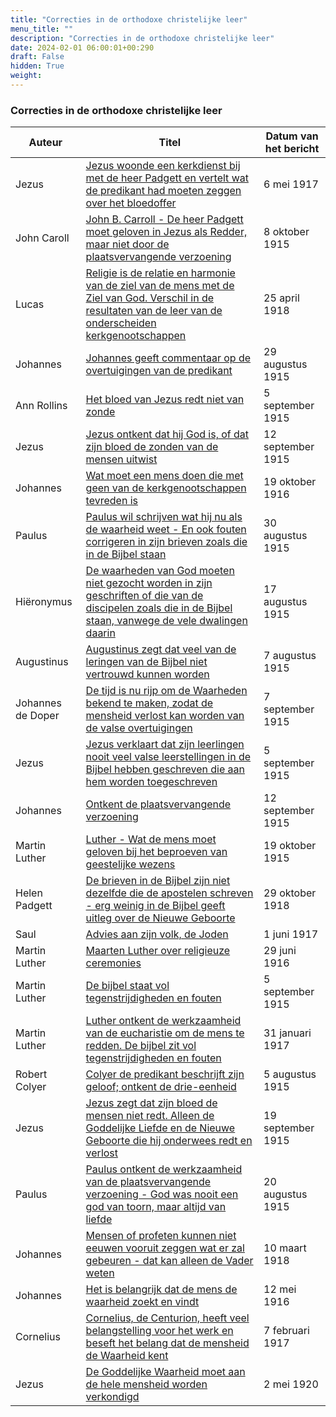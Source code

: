 ```yaml
---
title: "Correcties in de orthodoxe christelijke leer"
menu_title: ""
description: "Correcties in de orthodoxe christelijke leer"
date: 2024-02-01 06:00:01+00:290
draft: False
hidden: True
weight:
---
```

### Correcties in de orthodoxe christelijke leer

**Auteur** | **Titel** | **Datum van het bericht**
---|---|---
Jezus | [Jezus woonde een kerkdienst bij met de heer Padgett en vertelt wat de predikant had moeten zeggen over het bloedoffer](/1-nl-padgett-messages/1-4-nl-padgett-messages-by-date/1-4-5-nl-padgett-messages-1917/nl-1917-5-6-1-jep-jesus/) | 6 mei 1917
John Caroll | [John B. Carroll - De heer Padgett moet geloven in Jezus als Redder, maar niet door de plaatsvervangende verzoening](/1-nl-padgett-messages/1-4-nl-padgett-messages-by-date/1-4-3-nl-padgett-messages-1915-2/nl-1915-10-8-2-jep-john-caroll/) | 8 oktober 1915
Lucas | [Religie is de relatie en harmonie van de ziel van de mens met de Ziel van God. Verschil in de resultaten van de leer van de onderscheiden kerkgenootschappen](/1-nl-padgett-messages/1-4-nl-padgett-messages-by-date/1-4-6-nl-padgett-messages-1918/nl-1918-4-25-1-jep-st-luke/) | 25 april 1918
Johannes | [Johannes geeft commentaar op de overtuigingen van de predikant](/1-nl-padgett-messages/1-4-nl-padgett-messages-by-date/1-4-2-nl-padgett-messages-1915-1/nl-1915-8-29-3-jep-st-john/) | 29 augustus 1915
Ann Rollins | [Het bloed van Jezus redt niet van zonde](/1-nl-padgett-messages/1-4-nl-padgett-messages-by-date/1-4-3-nl-padgett-messages-1915-2/nl-1915-9-5-3-jep-ann-rollins/) | 5 september 1915
Jezus | [Jezus ontkent dat hij God is, of dat zijn bloed de zonden van de mensen uitwist](/1-nl-padgett-messages/1-4-nl-padgett-messages-by-date/1-4-3-nl-padgett-messages-1915-2/nl-1915-9-12-1-jep-jesus/) | 12 september 1915
Johannes | [Wat moet een mens doen die met geen van de kerkgenootschappen tevreden is](/1-nl-padgett-messages/1-4-nl-padgett-messages-by-date/1-4-4-nl-padgett-messages-1916/nl-1916-10-19-1-jep-st-john/) | 19 oktober 1916
Paulus | [Paulus wil schrijven wat hij nu als de waarheid weet - En ook fouten corrigeren in zijn brieven zoals die in de Bijbel staan](/1-nl-padgett-messages/1-4-nl-padgett-messages-by-date/1-4-2-nl-padgett-messages-1915-1/nl-1915-8-30-1-jep-st-paul/) | 30 augustus 1915
Hiëronymus | [De waarheden van God moeten niet gezocht worden in zijn geschriften of die van de discipelen zoals die in de Bijbel staan, vanwege de vele dwalingen daarin](/1-nl-padgett-messages/1-4-nl-padgett-messages-by-date/1-4-2-nl-padgett-messages-1915-1/nl-1915-8-17-2-jep-st-jerome/) | 17 augustus 1915
Augustinus | [Augustinus zegt dat veel van de leringen van de Bijbel niet vertrouwd kunnen worden](/1-nl-padgett-messages/1-4-nl-padgett-messages-by-date/1-4-2-nl-padgett-messages-1915-1/nl-1915-8-7-2-jep-augustine/) | 7 augustus 1915
Johannes de Doper | [De tijd is nu rijp om de Waarheden bekend te maken, zodat de mensheid verlost kan worden van de valse overtuigingen](/1-nl-padgett-messages/1-4-nl-padgett-messages-by-date/1-4-3-nl-padgett-messages-1915-2/nl-1915-9-7-3-jep-john-the-baptist/) | 7 september 1915
Jezus | [Jezus verklaart dat zijn leerlingen nooit veel valse leerstellingen in de Bijbel hebben geschreven die aan hem worden toegeschreven](/1-nl-padgett-messages/1-4-nl-padgett-messages-by-date/1-4-3-nl-padgett-messages-1915-2/nl-1915-9-5-4-jep-jesus/) | 5 september 1915
Johannes | [Ontkent de plaatsvervangende verzoening](/1-nl-padgett-messages/1-4-nl-padgett-messages-by-date/1-4-3-nl-padgett-messages-1915-2/nl-1915-9-12-3-jep-st-john/) | 12 september 1915
Martin Luther | [Luther - Wat de mens moet geloven bij het beproeven van geestelijke wezens](/1-nl-padgett-messages/1-4-nl-padgett-messages-by-date/1-4-3-nl-padgett-messages-1915-2/nl-1915-10-19-1-jep-martin-luther/) | 19 oktober 1915
Helen Padgett | [De brieven in de Bijbel zijn niet dezelfde die de apostelen schreven - erg weinig in de Bijbel geeft uitleg over de Nieuwe Geboorte](/1-nl-padgett-messages/1-4-nl-padgett-messages-by-date/1-4-6-nl-padgett-messages-1918/nl-1918-10-29-1-jep-helen-padgett/) | 29 oktober 1918
Saul | [Advies aan zijn volk, de Joden](/1-nl-padgett-messages/1-4-nl-padgett-messages-by-date/1-4-5-nl-padgett-messages-1917/nl-1917-6-1-1-jep-saul/) | 1 juni 1917
Martin Luther | [Maarten Luther over religieuze ceremonies](/1-nl-padgett-messages/1-4-nl-padgett-messages-by-date/1-4-4-nl-padgett-messages-1916/nl-1916-6-29-1-jep-martin-luther/) | 29 juni 1916
Martin Luther | [De bijbel staat vol tegenstrijdigheden en fouten](/1-nl-padgett-messages/1-4-nl-padgett-messages-by-date/1-4-3-nl-padgett-messages-1915-2/nl-1915-9-5-1-jep-martin-luther/) | 5 september 1915
Martin Luther | [Luther ontkent de werkzaamheid van de eucharistie om de mens te redden. De bijbel zit vol tegenstrijdigheden en fouten](/1-nl-padgett-messages/1-4-nl-padgett-messages-by-date/1-4-5-nl-padgett-messages-1917/nl-1917-1-31-1-jep-martin-luther/) | 31 januari 1917
Robert Colyer | [Colyer de predikant beschrijft zijn geloof; ontkent de drie-eenheid](/1-nl-padgett-messages/1-4-nl-padgett-messages-by-date/1-4-2-nl-padgett-messages-1915-1/nl-1915-8-5-2-jep-robert-colyer/) | 5 augustus 1915
Jezus | [Jezus zegt dat zijn bloed de mensen niet redt. Alleen de Goddelijke Liefde en de Nieuwe Geboorte die hij onderwees redt en verlost](/1-nl-padgett-messages/1-4-nl-padgett-messages-by-date/1-4-3-nl-padgett-messages-1915-2/nl-1915-9-19-1-jep-jesus/) | 19 september 1915
Paulus | [Paulus ontkent de werkzaamheid van de plaatsvervangende verzoening - God was nooit een god van toorn, maar altijd van liefde](/1-nl-padgett-messages/1-4-nl-padgett-messages-by-date/1-4-2-nl-padgett-messages-1915-1/nl-1915-8-20-1-jep-st-paul/) | 20 augustus 1915
Johannes | [Mensen of profeten kunnen niet eeuwen vooruit zeggen wat er zal gebeuren - dat kan alleen de Vader weten](/1-nl-padgett-messages/1-4-nl-padgett-messages-by-date/1-4-6-nl-padgett-messages-1918/nl-1918-3-10-1-jep-st-john/) | 10 maart 1918
Johannes | [Het is belangrijk dat de mens de waarheid zoekt en vindt](/1-nl-padgett-messages/1-4-nl-padgett-messages-by-date/1-4-4-nl-padgett-messages-1916/nl-1916-5-12-1-jep-st-john/) | 12 mei 1916
Cornelius | [Cornelius, de Centurion, heeft veel belangstelling voor het werk en beseft het belang dat de mensheid de Waarheid kent](/1-nl-padgett-messages/1-4-nl-padgett-messages-by-date/1-4-5-nl-padgett-messages-1917/nl-1917-2-7-1-jep-cornelius/) | 7 februari 1917
Jezus | [De Goddelijke Waarheid moet aan de hele mensheid worden verkondigd](/1-nl-padgett-messages/1-4-nl-padgett-messages-by-date/1-4-8-nl-padgett-messages-1920-1922/nl-1920-5-2-1-jep-jesus/) | 2 mei 1920
